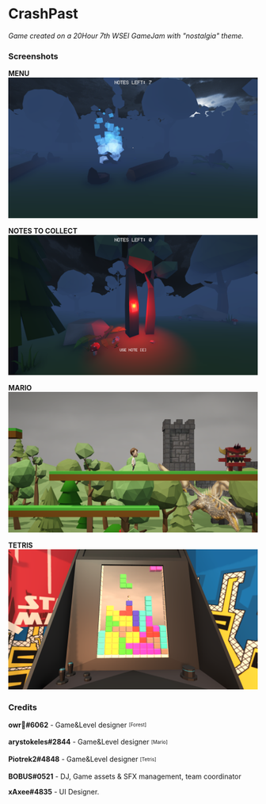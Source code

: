 # CrashPast
*Game created on a 20Hour 7th WSEI GameJam with "nostalgia" theme.*

### Screenshots

**MENU**<br/>
![zdjecie menu](Screenshots/01.png)

**NOTES TO COLLECT**<br/>
![zdjecie notatek](Screenshots/02.png)

**MARIO**<br/>
![zdjecie mario](Screenshots/03.png)

**TETRIS**<br/>
![zdjecie tetris](Screenshots/04.png)

### Credits
**owr🙈#6062** - Game&Level designer <sub><sup>[Forest]</sup></sub>

**arystokeles#2844** - Game&Level designer <sub><sup>[Mario]</sup></sub>

**Piotrek2#4848** - Game&Level designer <sub><sup>[Tetris]</sup></sub>

**BOBUS#0521** - DJ, Game assets & SFX management, team coordinator

**xAxee#4835** - UI Designer.
